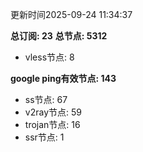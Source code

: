 更新时间2025-09-24 11:34:37

**总订阅: 23**
**总节点: 5312**
- vless节点: 8

**google ping有效节点: 143**
- ss节点: 67
- v2ray节点: 59
- trojan节点: 16
- ssr节点: 1
